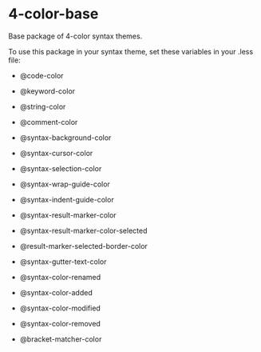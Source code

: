 # 4-color-base

Base package of 4-color syntax themes.

To use this package in your syntax theme, set these variables in your .less file:

- @code-color
- @keyword-color
- @string-color
- @comment-color

- @syntax-background-color
- @syntax-cursor-color
- @syntax-selection-color

- @syntax-wrap-guide-color
- @syntax-indent-guide-color

- @syntax-result-marker-color
- @syntax-result-marker-color-selected
- @result-marker-selected-border-color

- @syntax-gutter-text-color

- @syntax-color-renamed
- @syntax-color-added
- @syntax-color-modified
- @syntax-color-removed

- @bracket-matcher-color
